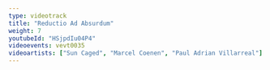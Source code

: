 ```yaml
---
type: videotrack
title: "Reductio Ad Absurdum"
weight: 7
youtubeId: "HSjpdIu04P4"
videoevents: vevt0035
videoartists: ["Sun Caged", "Marcel Coenen", "Paul Adrian Villarreal"]
---
```

